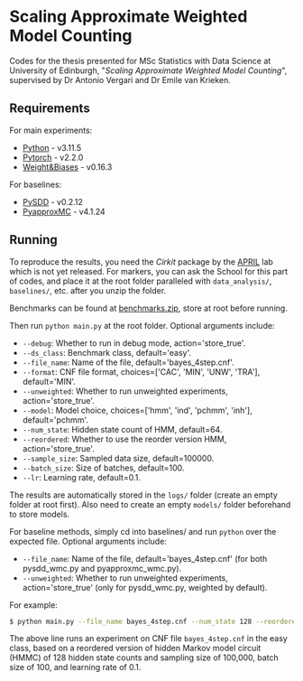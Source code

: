 # Scaling Approximate Weighted Model Counting

Codes for the thesis presented for MSc Statistics with Data Science at University of Edinburgh, "*Scaling Approximate Weighted Model Counting*", supervised by Dr Antonio Vergari and Dr Emile van Krieken.

## Requirements

For main experiments:
- [Python](https://www.python.org/) - v3.11.5
- [Pytorch](https://pytorch.org/) - v2.2.0
- [Weight&Biases](https://wandb.ai/) - v0.16.3

For baselines:
- [PySDD](https://github.com/wannesm/PySDD) - v0.2.12
- [PyapproxMC](https://github.com/meelgroup/approxmc) - v4.1.24

## Running

To reproduce the results, you need the *Cirkit* package by the [APRIL](https://april-tools.github.io/) lab which is not yet released. For markers, you can ask the School for this part of codes, and place it at the root folder paralleled with `data_analysis/`, `baselines/`, etc. after you unzip the folder.

Benchmarks can be found at [benchmarks.zip](https://github.com/vardigroup/ADDMC/releases/download/v1.0.0/benchmarks.zip), store at root before running.

Then run `python main.py` at the root folder. Optional arguments include:
- `--debug`: Whether to run in debug mode, action='store_true'.
- `--ds_class`: Benchmark class, default='easy'.
- `--file_name`: Name of the file, default='bayes_4step.cnf'.
- `--format`: CNF file format, choices=['CAC', 'MIN', 'UNW', 'TRA'], default='MIN'.
- `--unweighted`: Whether to run unweighted experiments, action='store_true'.
- `--model`: Model choice, choices=['hmm', 'ind', 'pchmm', 'inh'], default='pchmm'.
- `--num_state`: Hidden state count of HMM, default=64.
- `--reordered`: Whether to use the reorder version HMM, action='store_true'.
- `--sample_size`: Sampled data size, default=100000.
- `--batch_size`: Size of batches, default=100.
- `--lr`: Learning rate, default=0.1.

The results are automatically stored in the `logs/` folder (create an empty folder at root first). Also need to create an empty `models/` folder beforehand to store models.

For baseline methods, simply cd into baselines/ and run `python` over the expected file. Optional arguments include:
- `--file_name`: Name of the file, default='bayes_4step.cnf' (for both pysdd_wmc.py and pyapproxmc_wmc.py).
- `--unweighted`: Whether to run unweighted experiments, action='store_true' (only for pysdd_wmc.py, weighted by default).

For example:
```bash
$ python main.py --file_name bayes_4step.cnf --num_state 128 --reordered
```
The above line runs an experiment on CNF file `bayes_4step.cnf` in the easy class, based on a reordered version of hidden Markov model circuit (HMMC) of 128 hidden state counts and sampling size of 100,000, batch size of 100, and learning rate of 0.1.
